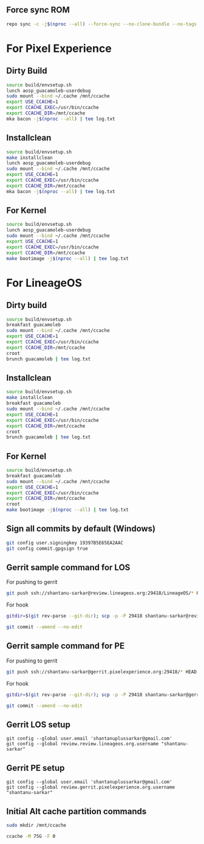 ## Force sync ROM
```bash
repo sync -c -j$(nproc --all) --force-sync --no-clone-bundle --no-tags
```
# For Pixel Experience
## Dirty Build
```bash
source build/envsetup.sh
lunch aosp_guacamoleb-userdebug
sudo mount --bind ~/.cache /mnt/ccache
export USE_CCACHE=1
export CCACHE_EXEC=/usr/bin/ccache
export CCACHE_DIR=/mnt/ccache
mka bacon -j$(nproc --all) | tee log.txt
```
## Installclean
```bash
source build/envsetup.sh
make installclean
lunch aosp_guacamoleb-userdebug
sudo mount --bind ~/.cache /mnt/ccache
export USE_CCACHE=1
export CCACHE_EXEC=/usr/bin/ccache
export CCACHE_DIR=/mnt/ccache
mka bacon -j$(nproc --all) | tee log.txt
```
## For Kernel
```bash
source build/envsetup.sh
lunch aosp_guacamoleb-userdebug
sudo mount --bind ~/.cache /mnt/ccache
export USE_CCACHE=1
export CCACHE_EXEC=/usr/bin/ccache
export CCACHE_DIR=/mnt/ccache
make bootimage -j$(nproc --all) | tee log.txt
```
# For LineageOS
## Dirty build
```bash
source build/envsetup.sh
breakfast guacamoleb
sudo mount --bind ~/.cache /mnt/ccache
export USE_CCACHE=1
export CCACHE_EXEC=/usr/bin/ccache
export CCACHE_DIR=/mnt/ccache
croot
brunch guacamoleb | tee log.txt
```
## Installclean
```bash
source build/envsetup.sh
make installclean
breakfast guacamoleb
sudo mount --bind ~/.cache /mnt/ccache
export USE_CCACHE=1
export CCACHE_EXEC=/usr/bin/ccache
export CCACHE_DIR=/mnt/ccache
croot
brunch guacamoleb | tee log.txt
```
## For Kernel
```bash
source build/envsetup.sh
breakfast guacamoleb
sudo mount --bind ~/.cache /mnt/ccache
export USE_CCACHE=1
export CCACHE_EXEC=/usr/bin/ccache
export CCACHE_DIR=/mnt/ccache
croot
make bootimage -j$(nproc --all) | tee log.txt
```
## Sign all commits by default (Windows)
```bash
git config user.signingkey 19397B5E65EA2AAC
git config commit.gpgsign true
```
## Gerrit sample command for LOS
For pushing to gerrit
```bash
git push ssh://shantanu-sarkar@review.lineageos.org:29418/LineageOS/* HEAD:refs/for/lineage-20
```
For hook
```bash
gitdir=$(git rev-parse --git-dir); scp -p -P 29418 shantanu-sarkar@review.lineageos.org:hooks/commit-msg ${gitdir}/hooks/
```
```bash
git commit --amend --no-edit
```
## Gerrit sample command for PE
For pushing to gerrit
```bash
git push ssh://shantanu-sarkar@gerrit.pixelexperience.org:29418/* HEAD:refs/for/thirteen-plus
```
For hook
```bash
gitdir=$(git rev-parse --git-dir); scp -p -P 29418 shantanu-sarkar@gerrit.pixelexperience.org:hooks/commit-msg ${gitdir}/hooks/
```
```bash
git commit --amend --no-edit
```
## Gerrit LOS setup
```
git config --global user.email 'shantanuplussarkar@gmail.com'
git config --global review.review.lineageos.org.username "shantanu-sarkar"
```
## Gerrit PE setup
```
git config --global user.email 'shantanuplussarkar@gmail.com'
git config --global review.gerrit.pixelexperience.org.username "shantanu-sarkar"
```
## Initial Alt cache partition commands
```bash
sudo mkdir /mnt/ccache
```
```bash
ccache -M 75G -F 0
```
